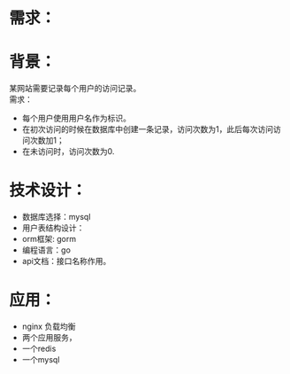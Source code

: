 # 需求：
# 背景：
某网站需要记录每个用户的访问记录。  
需求：  
* 每个用户使用用户名作为标识。
* 在初次访问的时候在数据库中创建一条记录，访问次数为1，此后每次访问访问次数加1；
* 在未访问时，访问次数为0.
# 技术设计：
* 数据库选择：mysql
* 用户表结构设计：
* orm框架: gorm
* 编程语言：go
* api文档：接口名称作用。

# 应用：
* nginx  负载均衡
* 两个应用服务，
* 一个redis
* 一个mysql